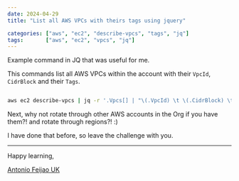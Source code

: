 ```yaml
---
date: 2024-04-29
title: "List all AWS VPCs with theirs tags using jquery"

categories: ["aws", "ec2", "describe-vpcs", "tags", "jq"]
tags:       ["aws", "ec2", "vpcs", "jq"]
---
```


Example command in JQ that was useful for me.

This commands list all AWS VPCs within the account with their `VpcId`, `CidrBlock` and their `Tags`.

```bash

aws ec2 describe-vpcs | jq -r '.Vpcs[] | "\(.VpcId) \t \(.CidrBlock) \t \(.Tags[] | "\(.Key); \(.Value)" )" '

```

Next, why not rotate through other AWS accounts in the Org if you have them?! and rotate through regions?! :)

I have done that before, so leave the challenge with you.


---

Happy learning,

[Antonio Feijao UK](https://www.antoniofeijao.com/)
